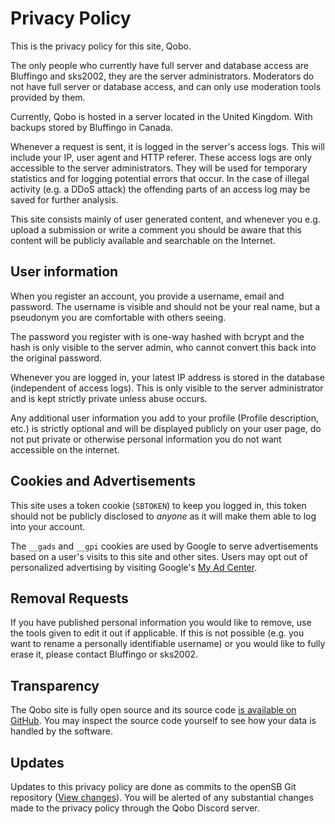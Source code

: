 # Privacy Policy
This is the privacy policy for this site, Qobo.

The only people who currently have full server and database access are Bluffingo and sks2002, they are the server administrators. Moderators do not have full server or database access, and can only use moderation tools provided by them.

Currently, Qobo is hosted in a server located in the United Kingdom. With backups stored by Bluffingo in Canada.

Whenever a request is sent, it is logged in the server's access logs. This will include your IP, user agent and HTTP referer. These access logs are only accessible to the server administrators. They will be used for temporary statistics and for logging potential errors that occur. In the case of illegal activity (e.g. a DDoS attack) the offending parts of an access log may be saved for further analysis.

This site consists mainly of user generated content, and whenever you e.g. upload a submission or write a comment you should be aware that this content will be publicly available and searchable on the Internet.

## User information
When you register an account, you provide a username, email and password. The username is visible and should not be your real name, but a pseudonym you are comfortable with others seeing.

The password you register with is one-way hashed with bcrypt and the hash is only visible to the server admin, who cannot convert this back into the original password.

Whenever you are logged in, your latest IP address is stored in the database (independent of access logs). This is only visible to the server administrator and is kept strictly private unless abuse occurs.

Any additional user information you add to your profile (Profile description, etc.) is strictly optional and will be displayed publicly on your user page, do not put private or otherwise personal information you do not want accessible on the internet.

## Cookies and Advertisements
This site uses a token cookie (`SBTOKEN`) to keep you logged in, this token should not be publicly disclosed to *anyone* as it will make them able to log into your account. 

The ``__gads`` and ``__gpi`` cookies are used by Google to serve advertisements based on a user's visits to this site and other sites. Users may opt out of personalized advertising by visiting Google's [My Ad Center](https://myadcenter.google.com/).

## Removal Requests
If you have published personal information you would like to remove, use the tools given to edit it out if applicable. If this is not possible (e.g. you want to rename a personally identifiable username) or you would like to fully erase it, please contact Bluffingo or sks2002.

## Transparency
The Qobo site is fully open source and its source code [is available on GitHub](https://github.com/qobotv/OpenSB). You may inspect the source code yourself to see how your data is handled by the software.

## Updates
Updates to this privacy policy are done as commits to the openSB Git repository ([View changes](https://github.com/qobotv/OpenSB/blob/main/orange/skins/common/markdown/privacy_policy.md)). You will be alerted of any substantial changes made to the privacy policy through the Qobo Discord server.
